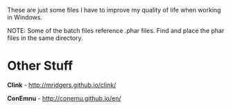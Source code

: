 These are just some files I have to improve my quality of life when working in Windows.

NOTE: Some of the batch files reference .phar files. Find and place the phar files in the same directory.

# Other Stuff

**Clink** - http://mridgers.github.io/clink/

**ConEmnu** - http://conemu.github.io/en/
